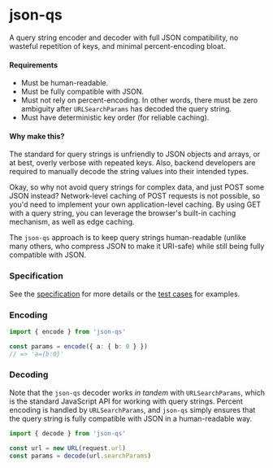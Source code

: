 # json-qs

A query string encoder and decoder with full JSON compatibility, no wasteful repetition of keys, and minimal percent-encoding bloat.

#### Requirements

- Must be human-readable.
- Must be fully compatible with JSON.
- Must not rely on percent-encoding. In other words, there must be zero ambiguity after `URLSearchParams` has decoded the query string.
- Must have deterministic key order (for reliable caching).

#### Why make this?

The standard for query strings is unfriendly to JSON objects and arrays, or at best, overly verbose with repeated keys. Also, backend developers are required to manually decode the string values into their intended types.

Okay, so why not avoid query strings for complex data, and just POST some JSON instead? Network-level caching of POST requests is not possible, so you'd need to implement your own application-level caching. By using GET with a query string, you can leverage the browser's built-in caching mechanism, as well as edge caching.

The `json-qs` approach is to keep query strings human-readable (unlike many others, who compress JSON to make it URI-safe) while still being fully compatible with JSON.

### Specification

See the [specification](./spec.md) for more details or the [test cases](./test/cases.ts) for examples.

### Encoding

```ts
import { encode } from 'json-qs'

const params = encode({ a: { b: 0 } })
// => 'a={b:0}'
```

### Decoding

Note that the `json-qs` decoder works _in tandem_ with `URLSearchParams`, which is the standard JavaScript API for working with query strings. Percent encoding is handled by `URLSearchParams`, and `json-qs` simply ensures that the query string is fully compatible with JSON in a human-readable way.

```ts
import { decode } from 'json-qs'

const url = new URL(request.url)
const params = decode(url.searchParams)
```
